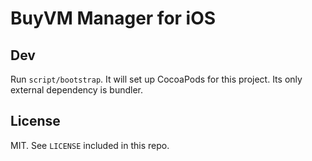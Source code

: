 # BuyVM Manager for iOS

## Dev

Run `script/bootstrap`. It will set up CocoaPods for this project. Its only external dependency is bundler.

## License

MIT. See `LICENSE` included in this repo.
